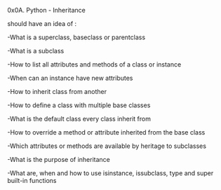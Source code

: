 0x0A. Python - Inheritance


should have an idea of :

-What is a superclass, baseclass or parentclass

-What is a subclass

-How to list all attributes and methods of a class or instance

-When can an instance have new attributes

-How to inherit class from another

-How to define a class with multiple base classes

-What is the default class every class inherit from

-How to override a method or attribute inherited from the base class

-Which attributes or methods are available by heritage to subclasses

-What is the purpose of inheritance

-What are, when and how to use isinstance, issubclass, type and super built-in functions

